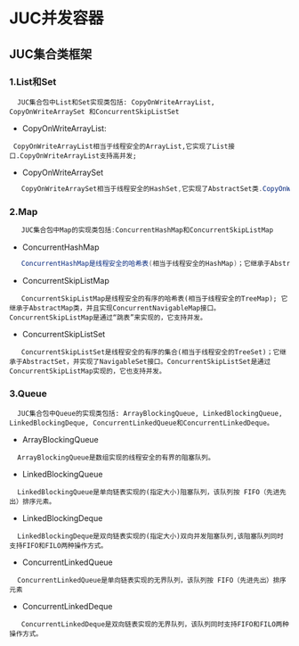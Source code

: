 # JUC并发容器
## JUC集合类框架
### 1.List和Set
```
  JUC集合包中List和Set实现类包括: CopyOnWriteArrayList,  CopyOnWriteArraySet 和ConcurrentSkipListSet
```
 - CopyOnWriteArrayList:
```
 CopyOnWriteArrayList相当于线程安全的ArrayList,它实现了List接口.CopyOnWriteArrayList支持高并发;
```
 - CopyOnWriteArraySet
```java
   CopyOnWriteArraySet相当于线程安全的HashSet,它实现了AbstractSet类.CopyOnWriteArraySet内部包含了一个CopyOnWriteArrayList对象,它是通过CopyOnWriteArrayList实现的;
```
### 2.Map
```java
   JUC集合包中Map的实现类包括:ConcurrentHashMap和ConcurrentSkipListMap
```
 - ConcurrentHashMap
```java
   ConcurrentHashMap是线程安全的哈希表(相当于线程安全的HashMap)；它继承于AbstractMap类，并且实现ConcurrentMap接口。ConcurrentHashMap是通过“锁分段”来实现的，它支持并发。
```
 - ConcurrentSkipListMap
```
   ConcurrentSkipListMap是线程安全的有序的哈希表(相当于线程安全的TreeMap); 它继承于AbstractMap类，并且实现ConcurrentNavigableMap接口。ConcurrentSkipListMap是通过“跳表”来实现的，它支持并发。
```
 - ConcurrentSkipListSet
```
   ConcurrentSkipListSet是线程安全的有序的集合(相当于线程安全的TreeSet)；它继承于AbstractSet，并实现了NavigableSet接口。ConcurrentSkipListSet是通过ConcurrentSkipListMap实现的，它也支持并发。
```
### 3.Queue
```
  JUC集合包中Queue的实现类包括: ArrayBlockingQueue, LinkedBlockingQueue, LinkedBlockingDeque, ConcurrentLinkedQueue和ConcurrentLinkedDeque。
```
 - ArrayBlockingQueue
 ```
   ArrayBlockingQueue是数组实现的线程安全的有界的阻塞队列。
 ```
 - LinkedBlockingQueue
 ```
   LinkedBlockingQueue是单向链表实现的(指定大小)阻塞队列，该队列按 FIFO（先进先出）排序元素。
 ```
 - LinkedBlockingDeque
 ```
   LinkedBlockingDeque是双向链表实现的(指定大小)双向并发阻塞队列,该阻塞队列同时支持FIFO和FILO两种操作方式。
 ```
 - ConcurrentLinkedQueue
 ```
   ConcurrentLinkedQueue是单向链表实现的无界队列，该队列按 FIFO（先进先出）排序元素
 ```
 - ConcurrentLinkedDeque
```
   ConcurrentLinkedDeque是双向链表实现的无界队列，该队列同时支持FIFO和FILO两种操作方式。
```